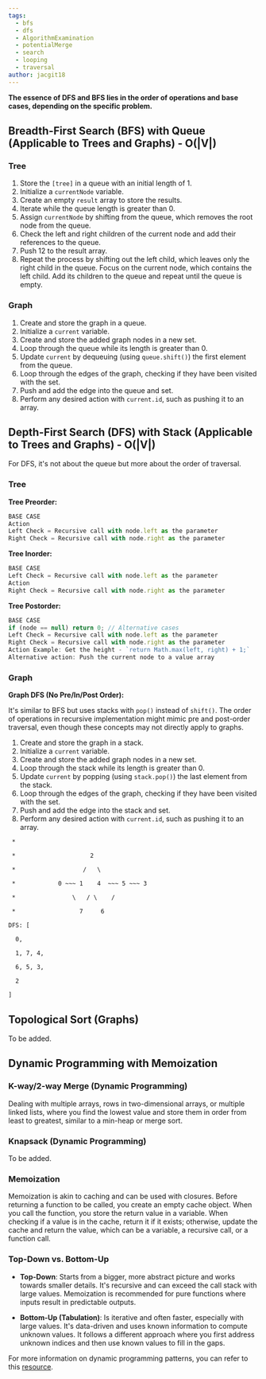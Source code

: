 ```yaml
---
tags:
  - bfs
  - dfs
  - AlgorithmExamination
  - potentialMerge
  - search
  - looping
  - traversal
author: jacgit18
---
```

**The essence of DFS and BFS lies in the order of operations and base cases, depending on the specific problem.**

## **Breadth-First Search (BFS) with Queue (Applicable to Trees and Graphs) - O(|V|)**

### Tree

1. Store the `[tree]` in a queue with an initial length of 1.
2. Initialize a `currentNode` variable.
3. Create an empty `result` array to store the results.
4. Iterate while the queue length is greater than 0.
5. Assign `currentNode` by shifting from the queue, which removes the root node from the queue.
6. Check the left and right children of the current node and add their references to the queue.
7. Push 12 to the result array.
8. Repeat the process by shifting out the left child, which leaves only the right child in the queue. Focus on the current node, which contains the left child. Add its children to the queue and repeat until the queue is empty.

### Graph

1. Create and store the graph in a queue.
2. Initialize a `current` variable.
3. Create and store the added graph nodes in a new set.
4. Loop through the queue while its length is greater than 0.
5. Update `current` by dequeuing (using `queue.shift()`) the first element from the queue.
6. Loop through the edges of the graph, checking if they have been visited with the set.
7. Push and add the edge into the queue and set.
8. Perform any desired action with `current.id`, such as pushing it to an array.

## **Depth-First Search (DFS) with Stack (Applicable to Trees and Graphs) - O(|V|)**

For DFS, it's not about the queue but more about the order of traversal.

### Tree

**Tree Preorder:**

```javascript
BASE CASE
Action
Left Check = Recursive call with node.left as the parameter
Right Check = Recursive call with node.right as the parameter
```

**Tree Inorder:**

```javascript
BASE CASE
Left Check = Recursive call with node.left as the parameter
Action
Right Check = Recursive call with node.right as the parameter
```

**Tree Postorder:**

```javascript
BASE CASE
if (node == null) return 0; // Alternative cases
Left Check = Recursive call with node.left as the parameter
Right Check = Recursive call with node.right as the parameter
Action Example: Get the height - `return Math.max(left, right) + 1;`
Alternative action: Push the current node to a value array
```

### Graph

**Graph DFS (No Pre/In/Post Order):**

It's similar to BFS but uses stacks with `pop()` instead of `shift()`. The order of operations in recursive implementation might mimic pre and post-order traversal, even though these concepts may not directly apply to graphs.

1. Create and store the graph in a stack.
2. Initialize a `current` variable.
3. Create and store the added graph nodes in a new set.
4. Loop through the stack while its length is greater than 0.
5. Update `current` by popping (using `stack.pop()`) the last element from the stack.
6. Loop through the edges of the graph, checking if they have been visited with the set.
7. Push and add the edge into the stack and set.
8. Perform any desired action with `current.id`, such as pushing it to an array.

```
 * 

 *                     2 

 *                   /   \ 

 *            0 ~~~ 1    4  ~~~ 5 ~~~ 3 

 *                \   / \    / 

 *                  7     6 

DFS: [ 

  0, 

  1, 7, 4, 

  6, 5, 3, 

  2 

] 
```
## **Topological Sort (Graphs)**

To be added.

## **Dynamic Programming with Memoization**

### K-way/2-way Merge (Dynamic Programming)

Dealing with multiple arrays, rows in two-dimensional arrays, or multiple linked lists, where you find the lowest value and store them in order from least to greatest, similar to a min-heap or merge sort.

### Knapsack (Dynamic Programming)

To be added.

### Memoization

Memoization is akin to caching and can be used with closures. Before returning a function to be called, you create an empty cache object. When you call the function, you store the return value in a variable. When checking if a value is in the cache, return it if it exists; otherwise, update the cache and return the value, which can be a variable, a recursive call, or a function call.

### Top-Down vs. Bottom-Up

- **Top-Down**: Starts from a bigger, more abstract picture and works towards smaller details. It's recursive and can exceed the call stack with large values. Memoization is recommended for pure functions where inputs result in predictable outputs.

- **Bottom-Up (Tabulation)**: Is iterative and often faster, especially with large values. It's data-driven and uses known information to compute unknown values. It follows a different approach where you first address unknown indices and then use known values to fill in the gaps.

For more information on dynamic programming patterns, you can refer to this [resource](https://mageswaran1989.medium.com/a-mind-map-of-dynamic-programming-patterns-to-ace-interviews-72ff0370bb27).
